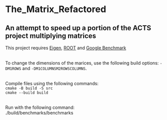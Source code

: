 # The_Matrix_Refactored
## An attempt to speed up a portion of the ACTS project multiplying matrices

This project requires [Eigen](https://gitlab.com/libeigen/eigen), [ROOT](https://root.cern/install/) and [Google Benchmark](https://github.com/google/benchmark) <br /><br />

To change the dimensions of the marices, use the following build options: `-DM1ROWS` and `-DM1COLUMNSM2ROWSCOLUMNS`.<br /><br />

Compile files using the following commands:<br />
`cmake -B build -S src`<br />
`cmake --build build`<br /><br />

Run with the following command:<br />
./build/benchmarks/benchmarks
